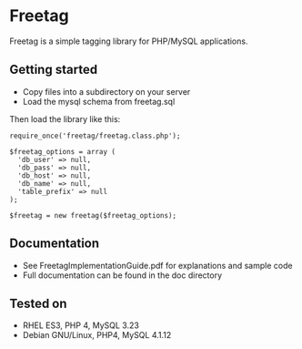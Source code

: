 Freetag
=======

Freetag is a simple tagging library for PHP/MySQL applications.

Getting started
----------------

* Copy files into a subdirectory on your server
* Load the mysql schema from freetag.sql

Then load the library like this:

```
require_once('freetag/freetag.class.php');

$freetag_options = array (
  'db_user' => null,
  'db_pass' => null,
  'db_host' => null,
  'db_name' => null,
  'table_prefix' => null
);

$freetag = new freetag($freetag_options);
```

Documentation
--------------

* See FreetagImplementationGuide.pdf for explanations and sample code
* Full documentation can be found in the doc directory

Tested on
----------

 * RHEL ES3, PHP 4, MySQL 3.23
 * Debian GNU/Linux, PHP4, MySQL 4.1.12